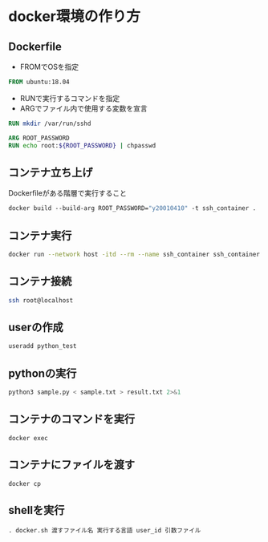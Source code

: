 # docker環境の作り方

## Dockerfile

- FROMでOSを指定

```dockerfile
FROM ubuntu:18.04
```

- RUNで実行するコマンドを指定<br>
- ARGでファイル内で使用する変数を宣言

```dockerfile
RUN mkdir /var/run/sshd

ARG ROOT_PASSWORD
RUN echo root:${ROOT_PASSWORD} | chpasswd
```

## コンテナ立ち上げ
Dockerfileがある階層で実行すること

```dockerfile
docker build --build-arg ROOT_PASSWORD="y20010410" -t ssh_container .
```

## コンテナ実行
```bash
docker run --network host -itd --rm --name ssh_container ssh_container 
```

## コンテナ接続
```bash
ssh root@localhost
```

## userの作成
```bash
useradd python_test
```

## pythonの実行
```python
python3 sample.py < sample.txt > result.txt 2>&1
```

## コンテナのコマンドを実行
```shell
docker exec
```

## コンテナにファイルを渡す
```shell
docker cp
```

## shellを実行
```shell
. docker.sh 渡すファイル名 実行する言語 user_id 引数ファイル
```
